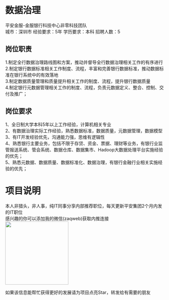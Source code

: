# 数据治理
平安金服-金服银行科技中心非零科技团队  
城市：深圳市 经验要求：5年 学历要求：本科  招聘人数：5

## 岗位职责
1.制定全行数据治理路线图和方案，推动并督导全行数据治理相关工作的有序进行   
2.制定银行数据标准相关工作制度、流程，丰富和完善银行数据标准，推动数据标准在银行系统中的有效落地   
3.制定数据质量管理和质量提升相关工作的制度、流程，提升银行数据质量   
4.制定银行元数据管理相关工作的制度、流程，负责元数据定义、整合、控制、交付及推广；

## 岗位要求
1、全日制大学本科5年以上工作经验，计算机相关专业   
2、有数据治理实际工作经验，熟悉数据标准，数据质量，元数据管理，数据模型   
3、有IT开发经验优先，沟通能力强，思维有逻辑性   
4、熟悉银行主要业务，包括不限于存贷、资金、票据、理财等业务，有银行业监管报送系统、管会系统、数据仓库、数据集市、Hadoop大数据处理平台实施经验的优先；   
5、熟悉元数据、数据质量、数据标准化、数据治理，有银行金融行业相关实施经验的优先；

# 项目说明

本人非猎头，非人事，纯IT同事分享内部推荐职位，每天更新平安集团2个月内发的IT职位  
感兴趣的你可以添加我的微信(zaqweb)获取内推连接  
<img src="https://github.com/zaqweb/PA-IT-JOBS/blob/master/WechatICode.jpeg"  height="200" width="200">

如果该信息能帮忙获得更好的发展请为项目点亮Star，转发给有需要的朋友





